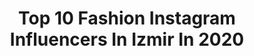 ---
title: Top 10 Fashion Instagram Influencers In Izmir In 2020
description: >-
  Find top fashion Instagram influencers in Izmir in 2020. Most popular hashtags: #fashion #style #izmir #makeup.
platform: Instagram
hits: 139
text_top: Identify the most popular Instagram profiles on inBeat.
text_bottom: Our database holds 139 Instagram influencers like this in Izmir, Turkey for you to connect with.
profiles:
  - username: "egriboz"
    fullname: >-
      Mustafa Eğriboz
    bio: >-
      #director  & #photographer ✉️ mustafaegriboz@gmail.com @meppmedia #istanbul 📷🎥🎬🇹🇷 Miss Globe International
    location: "Turkey"
    followers: 31615
    engagement: 166
    commentsToLikes: 0.058108
    id: ck0w40xhew8sk0i198yrm24b6
    verified: false
    hashtags: "#meppmedia, #hair, #bugsekonya, #influencerstyle"
  - username: "seydaseydacaltu"
    fullname: >-
      ŞEYDANINDÜNYASI
    bio: >-
      Rehber hanım diyeceksiniz🍂 @seydaseydacaltu 🍓REKLAM VE İŞBİRLİĞİ İÇİN DM🍓 🍓2.el kıyafetçi🍓 KÜTAHYA,BURSA,BALIKESİR,İZMİR,TRABZON
    location: "Turkey"
    followers: 17517
    engagement: 411
    commentsToLikes: 0.177480
    id: ck9hc60xfjyq10j78mcmhmgwa
    verified: false
    hashtags: "#blogger, #smile, #trabzon, #photooftheday"
  - username: "kreaplin"
    fullname: >-
      Oğuzhan Göncü
    bio: >-
      Travel•Lifestyle•Fashion Founder&Creative Director of @meandmo.co METU•ODTÜ 👨🏻‍🔬 📍Ankara,Turkey ◾️Content creator ◾️Social media manager
    location: "Turkey"
    followers: 37381
    engagement: 289
    commentsToLikes: 0.394580
    id: ck8t099d1r9ke0j785jy0tnj2
    verified: false
    hashtags: "#manfashion, #coffee, #outfitoftheday, #dressedup"
  - username: "erim_karayel"
    fullname: >-
      Erim Karayel
    bio: >-
      BAVU🎓 None Of Us Are Perfect 😉 La Victoria Sara Nostra 🦅🦅🦅 Amatör Tiyatro Oyuncusu🎭🎭 Radyoloji Teknikeri 💉💉
    location: "Turkey"
    followers: 10972
    engagement: 648
    commentsToLikes: 0.027807
    id: ck8tbgcjsvjy00j78ej98t6uc
    verified: false
    hashtags: "#motorcycle, #radiology, #stayhome, #mask"
  - username: "sevvalakmn"
    fullname: >-
      Şevval Akman
    bio: >-
      İzmir|Tekirdağ #Fashion | #Beauty | #Lifestyle Business Inquiry:sevvalakmnn@gmail.com
    location: "Turkey"
    followers: 19754
    engagement: 178
    commentsToLikes: 0.069829
    id: ck8t4azfw63xv0j78wu1mrvde
    verified: false
    hashtags: "#vintageaesthetic, #neutralcolors, #parisianblogger, #vintageoutfit"
  - username: "mervealknnn"
    fullname: >-
      M E R V E  A L K A N
    bio: >-
      📍İzmir DEU•Fashion Designer merveealkann@hotmail.com
    location: "Turkey"
    followers: 109207
    engagement: 131
    commentsToLikes: 0.034232
    id: ck6ufwlq2zjz90j71edxy5gel
    verified: false
    hashtags: "#allblack, #2020, #serenity, #today"
  - username: "ecemkatiboglu"
    fullname: >-
      Ecem Dirilen Katiboğlu
    bio: >-
      Mila ❤️ Mahmut ❤️ 👩🏻‍🎓Industrial Engineering
    location: "Turkey"
    followers: 13723
    engagement: 377
    commentsToLikes: 0.254560
    id: ckaos81xfqiut0i78gmewxv5j
    verified: false
    hashtags: "#cute, #likeforlikes, #instalike, #photooftheday"
  - username: "meralkaftanci"
    fullname: >-
      MERAL KAFTANCI
    bio: >-
      👑: Freelance 🎓: Make-up trainer ✈: İzmir//İstanbul//...... 📧: m.kaf.40@gmail.com ☎ : 507 204 27 37 @girisimcikadinlargrubu
    location: "Turkey"
    followers: 8888
    engagement: 366
    commentsToLikes: 0.016881
    id: ck5q9pdn4cavt0i11niiwv35g
    verified: false
    hashtags: "#instamakeup, #mascara, #imstaprimerafoto, #bride"
  - username: "nezyagci"
    fullname: >-
      Nez Alin Yagci ☀️
    bio: >-
      Online dersler için dm’den ulaşınız💌 ➕Pilates instructor ➕Mat Work / Reformer / Hamile Pilatesi ➕Plus Pilates Studio/ Plus studıo 🖤Healthy Lifestyle
    location: "Turkey"
    followers: 62132
    engagement: 126
    commentsToLikes: 0.041443
    id: ck15s8lksbrzn0i1932eip1a6
    verified: false
    hashtags: "#exercise, #gununegzersizi, #woman, #workout"
  - username: "selinablog"
    fullname: >-
      Selin Aydın
    bio: >-
      ✨ Makeup, Beauty, Fashion 🎓 Psychology 📍 İzmir, Turkey 💌 PR: seliina.blog@gmail.com
    location: "Turkey"
    followers: 89400
    engagement: 270
    commentsToLikes: 0.044363
    id: ck5cf8f0bmgy30i11poftf44f
    verified: false
    hashtags: "#makeupvideo, #beautybloggers, #likeme, #makeupbyme"
---